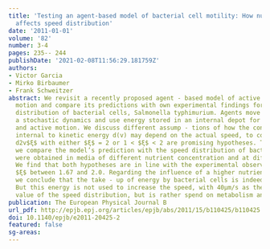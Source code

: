 ```yaml
---
title: 'Testing an agent-based model of bacterial cell motility: How nutrient concentration
  affects speed distribution'
date: '2011-01-01'
volume: '82'
number: 3-4
pages: 235-- 244
publishDate: '2021-02-08T11:56:29.181759Z'
authors:
- Victor Garcia
- Mirko Birbaumer
- Frank Schweitzer
abstract: We revisit a recently proposed agent - based model of active biological
  motion and compare its predictions with own experimental findings for the speed
  distribution of bacterial cells, Salmonella typhimurium. Agents move according to
  a stochastic dynamics and use energy stored in an internal depot for metabolism
  and active motion. We discuss different assump - tions of how the conversion from
  internal to kinetic energy d(v) may depend on the actual speed, to conclude that
  d2v$ξ$ with either $ξ$ = 2 or 1 < $ξ$ < 2 are promising hypotheses. To test these,
  we compare the model’s prediction with the speed distribution of bacteria which
  were obtained in media of different nutrient concentration and at different times.
  We find that both hypotheses are in line with the experimental observations, with
  $ξ$ between 1.67 and 2.0. Regarding the influence of a higher nutrient concentration,
  we conclude that the take - up of energy by bacterial cells is indeed increased.
  But this energy is not used to increase the speed, with 40µm/s as the most probable
  value of the speed distribution, but is rather spend on metabolism and growth.
publication: The European Physical Journal B
url_pdf: http://epjb.epj.org/articles/epjb/abs/2011/15/b110425/b110425.html
doi: 10.1140/epjb/e2011-20425-2
featured: false
sg-areas:
---
```

